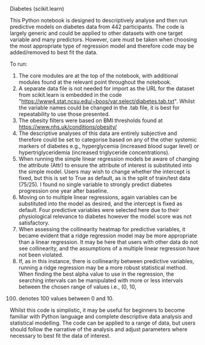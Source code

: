 Diabetes (scikit.learn)

This Python notebook is designed to descriptively analyse and then run predictive models on diabetes data from 442 participants. The code is largely generic and could be applied to other datasets with one target variable and many predictors. However, care must be taken when choosing the most appropriate type of regression model and therefore code may be added/removed to best fit the data.

To run: 

1. The core modules are at the top of the notebook, with additional modules found at the relevant point 
throughout the notebook. 
2. A separate data file is not needed for import as the URL for the dataset from 
scikit.learn is embedded in the code "https://www4.stat.ncsu.edu/~boos/var.select/diabetes.tab.txt". 
Whilst the variable names could be changed in the .tab file, it is best for repeatability to use those 
presented.
3. The obesity filters were based on BMI thresholds found at 
https://www.nhs.uk/conditions/obesity/
4. The descriptive analyses of this data are entirely subjective 
and therefore could be set to categorise based on any of the other systemic markers of diabetes e.g., 
hyperglycemia (increased blood sugar level) or hypertriglyceridemia (increased triglyceride 
concentrations). 
5. When running the simple linear regression models be aware of changing the attribute 
(Attr) to ensure the attribute of interest is substituted into the simple model. Users may wish to change 
whether the intercept is fixed, but this is set to True as default, as is the split of train/test data 
(75/25). I found no single variable to strongly predict diabetes progression one year after baseline. 
6. Moving on to multiple linear regressions, again variables can be substituted into the model as desired, 
and the intercept is fixed as default. Four predictive variables were selected here due to their 
physiological relevance to diabetes however the model score was not satisfactory.
7. When assessing the collinearity heatmap for predictive variables, it became evident that a ridge regression model may be 
more appropriate than a linear regression. It may be here that users with other data do not see 
collinearity, and the assumptions of a multiple linear regression have not been violated. 
8. If, as in this instance, there is collinearity between predictive variables, running a ridge regression may be a 
more robust statistical method. When finding the best alpha value to use in the regression, the searching 
intervals can be manipulated with more or less intervals between the chosen range of values i.e., (0, 10, 
100) denotes 100 values between 0 and 10.

Whilst this code is simplistic, it may be useful for beginners to become familiar with Python language and complete descriptive data analysis and statistical modelling. The code can be applied to a range of data, but users should follow the narrative of the analysis and adjust parameters where necessary to best fit the data of interest. 

